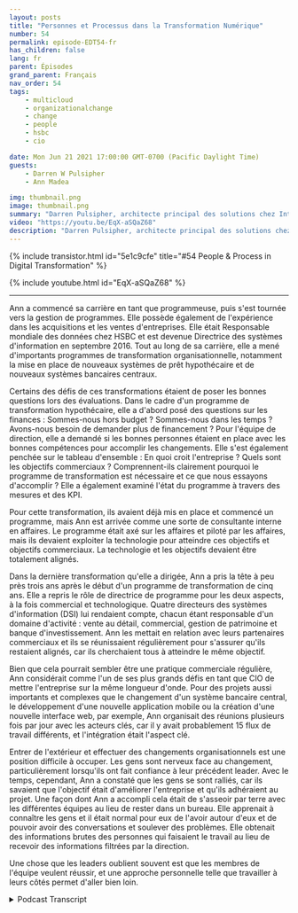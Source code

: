 ```yaml
---
layout: posts
title: "Personnes et Processus dans la Transformation Numérique"
number: 54
permalink: episode-EDT54-fr
has_children: false
lang: fr
parent: Épisodes
grand_parent: Français
nav_order: 54
tags:
    - multicloud
    - organizationalchange
    - change
    - people
    - hsbc
    - cio

date: Mon Jun 21 2021 17:00:00 GMT-0700 (Pacific Daylight Time)
guests:
    - Darren W Pulsipher
    - Ann Madea

img: thumbnail.png
image: thumbnail.png
summary: "Darren Pulsipher, architecte principal des solutions chez Intel, demande à sa invitée, Ann Madea, ancienne DSI de HSBC, de réfléchir sur le processus des grands changements transformationnels qu'elle a dirigés au sein des organisations."
video: "https://youtu.be/EqX-aSQaZ68"
description: "Darren Pulsipher, architecte principal des solutions chez Intel, demande à sa invitée, Ann Madea, ancienne DSI de HSBC, de réfléchir sur le processus des grands changements transformationnels qu'elle a dirigés au sein des organisations."
---
```


<div>
{% include transistor.html id="5e1c9cfe" title="#54 People & Process in Digital Transformation" %}

{% include youtube.html id="EqX-aSQaZ68" %}
</div>

---

Ann a commencé sa carrière en tant que programmeuse, puis s'est tournée vers la gestion de programmes. Elle possède également de l'expérience dans les acquisitions et les ventes d'entreprises. Elle était Responsable mondiale des données chez HSBC et est devenue Directrice des systèmes d'information en septembre 2016. Tout au long de sa carrière, elle a mené d'importants programmes de transformation organisationnelle, notamment la mise en place de nouveaux systèmes de prêt hypothécaire et de nouveaux systèmes bancaires centraux.

Certains des défis de ces transformations étaient de poser les bonnes questions lors des évaluations. Dans le cadre d'un programme de transformation hypothécaire, elle a d'abord posé des questions sur les finances : Sommes-nous hors budget ? Sommes-nous dans les temps ? Avons-nous besoin de demander plus de financement ? Pour l'équipe de direction, elle a demandé si les bonnes personnes étaient en place avec les bonnes compétences pour accomplir les changements. Elle s'est également penchée sur le tableau d'ensemble : En quoi croit l'entreprise ? Quels sont les objectifs commerciaux ? Comprennent-ils clairement pourquoi le programme de transformation est nécessaire et ce que nous essayons d'accomplir ? Elle a également examiné l'état du programme à travers des mesures et des KPI.

Pour cette transformation, ils avaient déjà mis en place et commencé un programme, mais Ann est arrivée comme une sorte de consultante interne en affaires. Le programme était axé sur les affaires et piloté par les affaires, mais ils devaient exploiter la technologie pour atteindre ces objectifs et objectifs commerciaux. La technologie et les objectifs devaient être totalement alignés.

Dans la dernière transformation qu'elle a dirigée, Ann a pris la tête à peu près trois ans après le début d'un programme de transformation de cinq ans. Elle a repris le rôle de directrice de programme pour les deux aspects, à la fois commercial et technologique. Quatre directeurs des systèmes d'information (DSI) lui rendaient compte, chacun étant responsable d'un domaine d'activité : vente au détail, commercial, gestion de patrimoine et banque d'investissement. Ann les mettait en relation avec leurs partenaires commerciaux et ils se réunissaient régulièrement pour s'assurer qu'ils restaient alignés, car ils cherchaient tous à atteindre le même objectif.

Bien que cela pourrait sembler être une pratique commerciale régulière, Ann considérait comme l'un de ses plus grands défis en tant que CIO de mettre l'entreprise sur la même longueur d'onde. Pour des projets aussi importants et complexes que le changement d'un système bancaire central, le développement d'une nouvelle application mobile ou la création d'une nouvelle interface web, par exemple, Ann organisait des réunions plusieurs fois par jour avec les acteurs clés, car il y avait probablement 15 flux de travail différents, et l'intégration était l'aspect clé.

Entrer de l'extérieur et effectuer des changements organisationnels est une position difficile à occuper. Les gens sont nerveux face au changement, particulièrement lorsqu'ils ont fait confiance à leur précédent leader. Avec le temps, cependant, Ann a constaté que les gens se sont ralliés, car ils savaient que l'objectif était d'améliorer l'entreprise et qu'ils adhéraient au projet. Une façon dont Ann a accompli cela était de s'asseoir par terre avec les différentes équipes au lieu de rester dans un bureau. Elle apprenait à connaître les gens et il était normal pour eux de l'avoir autour d'eux et de pouvoir avoir des conversations et soulever des problèmes. Elle obtenait des informations brutes des personnes qui faisaient le travail au lieu de recevoir des informations filtrées par la direction.

Une chose que les leaders oublient souvent est que les membres de l'équipe veulent réussir, et une approche personnelle telle que travailler à leurs côtés permet d'aller bien loin.



<details>
<summary> Podcast Transcript </summary>

<p></p>

</details>
